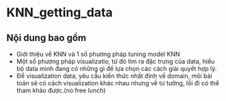 # KNN_getting_data
## Nội dung bao gồm 
* Giới thiệu về KNN và 1 số phương pháp tuning model KNN
* Một số phương pháp visualizatio, từ đó tìm ra đặc trưng của data, hiểu bộ data mình đang có những gì để lựa chọn các cách giải quyết hợp lý.
* Để visualization data, yêu cầu kiến thức nhất định về domain, môi bài toán sẽ có cách visualization khác nhau nhưng về tư tưởng, lối đi có thể tham khảo được.(no free lunch)
